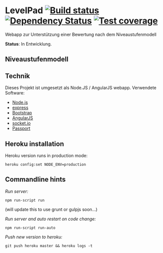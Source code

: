 # LevelPad [![Build status][travis-image]][travis-url] [![Dependency Status][dependency-image]][dependency-url] [![Test coverage][coveralls-image]][coveralls-url]

[travis-image]: https://img.shields.io/travis/fh-koeln/LevelPad.svg
[travis-url]: https://travis-ci.org/fh-koeln/LevelPad
[dependency-image]: https://david-dm.org/fh-koeln/LevelPad.png
[dependency-url]: https://david-dm.org/fh-koeln/LevelPad
[coveralls-image]: https://img.shields.io/coveralls/fh-koeln/LevelPad.svg
[coveralls-url]: https://coveralls.io/r/fh-koeln/LevelPad

Webapp zur Unterstützung einer Bewertung nach dem Niveaustufenmodell

**Status**: In Entwicklung.

## Niveaustufenmodell

## Technik

Dieses Projekt ist umgesetzt als Node.JS / AngularJS webapp. Verwendete Software:

* [Node.js](http://nodejs.org/)
* [express](http://expressjs.com/)
* [Bootstrap](http://getbootstrap.com/)
* [AngularJS](http://www.angularjs.org/)
* [socket.io](http://socket.io/)
* [Passport](http://passportjs.org/)

## Heroku installation

Heroku version runs in production mode:

	heroku config:set NODE_ENV=production

## Commandline hints

*Run server:*

	npm run-script run

(will update this to use grunt or gulpjs soon...)

*Run server and auto restart on code change:*

	npm run-script run-auto

*Push new version to heroku:*

	git push heroku master && heroku logs -t
